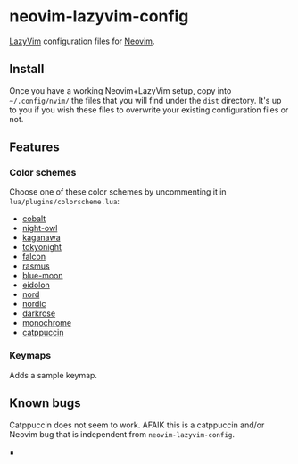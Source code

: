 # neovim-lazyvim-config

[LazyVim](https://www.lazyvim.org/) configuration files for [Neovim](https://neovim.io).

## Install

Once you have a working Neovim+LazyVim setup, copy into `~/.config/nvim/` the files that you will find under the `dist` directory.
It's up to you if you wish these files to overwrite your existing configuration files or not.

## Features

### Color schemes

Choose one of these color schemes by uncommenting it in `lua/plugins/colorscheme.lua`:

- [cobalt](https://vimcolorschemes.com/wurli/cobalt.nvim)
- [night-owl](https://vimcolorschemes.com/oxfist/night-owl.nvim)
- [kaganawa](https://dotfyle.com/plugins/rebelot/kanagawa.nvim)
- [tokyonight](https://dotfyle.com/plugins/folke/tokyonight.nvim)
- [falcon](https://vimcolorschemes.com/i/trending/s.falcon)
- [rasmus](https://vimcolorschemes.com/kvrohit/rasmus.nvim)
- [blue-moon](https://dotfyle.com/plugins/kyazdani42/blue-moon)
- [eidolon](https://vimcolorschemes.com/vallen217/eidolon.nvim)
- [nord](https://www.nordtheme.com/ports/vim)
- [nordic](https://vimcolorschemes.com/alexvzyl/nordic.nvim)
- [darkrose](https://vimcolorschemes.com/water-sucks/darkrose.nvim)
- [monochrome](https://dotfyle.com/plugins/kdheepak/monochrome.nvim)
- [catppuccin](https://vimcolorschemes.com/catppuccin/nvim)

### Keymaps

Adds a sample keymap.

## Known bugs

Catppuccin does not seem to work. AFAIK this is a catppuccin and/or Neovim bug that is independent from `neovim-lazyvim-config`. 

∎


